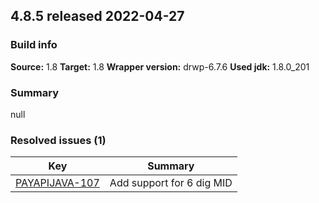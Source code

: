 ## 4.8.5 released 2022-04-27 
### Build info 
**Source:** 1.8 
**Target:** 1.8 
**Wrapper version:** drwp-6.7.6 
**Used jdk:** 1.8.0_201

### Summary 
null
### Resolved issues (1) 
|Key|Summary| 
|---|---|
|[PAYAPIJAVA-107](https://jira.int.payments.worldline.com/browse/PAYAPIJAVA-107)|Add support for 6 dig MID|
